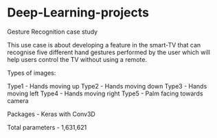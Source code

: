 # Deep-Learning-projects

Gesture Recognition case study

This use case is about developing a feature in the smart-TV that can recognise five different hand gestures performed by the user which will help users control the TV without using a remote.

Types of images:

Type1 - Hands moving up
Type2 - Hands moving down
Type3 - Hands moving left
Type4 - Hands moving right
Type5 - Palm facing towards camera

Packages - Keras with Conv3D

Total parameters - 1,631,621
